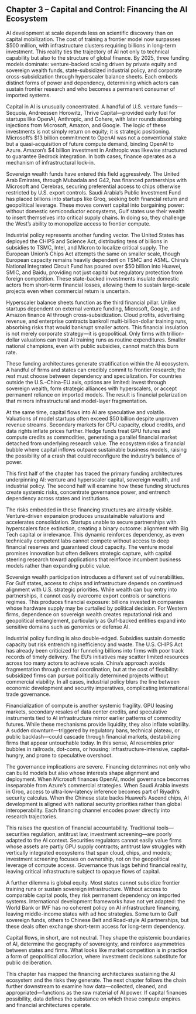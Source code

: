 ## Chapter 3 – Capital and Control: Financing the AI Ecosystem


AI development at scale depends less on scientific discovery than on capital mobilization. The cost of training a frontier model now surpasses $500 million, with infrastructure clusters requiring billions in long-term investment. This reality ties the trajectory of AI not only to technical capability but also to the structure of global finance. By 2025, three funding models dominate: venture-backed scaling driven by private equity and sovereign wealth funds, state-subsidized industrial policy, and corporate cross-subsidization through hyperscaler balance sheets. Each embeds distinct forms of power and dependency, determining which actors can sustain frontier research and who becomes a permanent consumer of imported systems.

Capital in AI is unusually concentrated. A handful of U.S. venture funds—Sequoia, Andreessen Horowitz, Thrive Capital—provided early fuel for startups like OpenAI, Anthropic, and Cohere, with later rounds absorbing injections from Microsoft, Amazon, and Google. The logic of these investments is not simply return on equity; it is strategic positioning. Microsoft’s $13 billion commitment to OpenAI was not a conventional stake but a quasi-acquisition of future compute demand, binding OpenAI to Azure. Amazon’s $4 billion investment in Anthropic was likewise structured to guarantee Bedrock integration. In both cases, finance operates as a mechanism of infrastructural lock-in.

Sovereign wealth funds have entered this field aggressively. The United Arab Emirates, through Mubadala and G42, has financed partnerships with Microsoft and Cerebras, securing preferential access to chips otherwise restricted by U.S. export controls. Saudi Arabia’s Public Investment Fund has placed billions into startups like Groq, seeking both financial return and geopolitical leverage. These moves convert capital into bargaining power: without domestic semiconductor ecosystems, Gulf states use their wealth to insert themselves into critical supply chains. In doing so, they challenge the West’s ability to monopolize access to frontier compute.

Industrial policy represents another funding vector. The United States has deployed the CHIPS and Science Act, distributing tens of billions in subsidies to TSMC, Intel, and Micron to localize critical supply. The European Union’s Chips Act attempts the same on smaller scale, though European capacity remains heavily dependent on TSMC and ASML. China’s National Integrated Circuit Fund has poured over $50 billion into Huawei, SMIC, and Baidu, providing not just capital but regulatory protection from foreign competition. These state-backed investments insulate domestic actors from short-term financial losses, allowing them to sustain large-scale projects even when commercial return is uncertain.

Hyperscaler balance sheets function as the third financial pillar. Unlike startups dependent on external venture funding, Microsoft, Google, and Amazon finance AI through cross-subsidization. Cloud profits, advertising revenue, and enterprise contracts bankroll multi-billion-dollar training runs, absorbing risks that would bankrupt smaller actors. This financial insulation is not merely corporate strategy—it is geopolitical. Only firms with trillion-dollar valuations can treat AI training runs as routine expenditures. Smaller national champions, even with public subsidies, cannot match this burn rate.

These funding architectures generate stratification within the AI ecosystem. A handful of firms and states can credibly commit to frontier research; the rest must choose between dependency and specialization. For countries outside the U.S.–China–EU axis, options are limited: invest through sovereign wealth, form strategic alliances with hyperscalers, or accept permanent reliance on imported models. The result is financial polarization that mirrors infrastructural and model-layer fragmentation.

At the same time, capital flows into AI are speculative and volatile. Valuations of model startups often exceed $50 billion despite unproven revenue streams. Secondary markets for GPU capacity, cloud credits, and data rights inflate prices further. Hedge funds treat GPU futures and compute credits as commodities, generating a parallel financial market detached from underlying research value. The ecosystem risks a financial bubble where capital inflows outpace sustainable business models, raising the possibility of a crash that could reconfigure the industry’s balance of power.

This first half of the chapter has traced the primary funding architectures underpinning AI: venture and hyperscaler capital, sovereign wealth, and industrial policy. The second half will examine how these funding structures create systemic risks, concentrate governance power, and entrench dependency across states and institutions.

The risks embedded in these financing structures are already visible. Venture-driven expansion produces unsustainable valuations and accelerates consolidation. Startups unable to secure partnerships with hyperscalers face extinction, creating a binary outcome: alignment with Big Tech capital or irrelevance. This dynamic reinforces dependency, as even technically competent labs cannot compete without access to deep financial reserves and guaranteed cloud capacity. The venture model promises innovation but often delivers strategic capture, with capital steering research toward applications that reinforce incumbent business models rather than expanding public value.

Sovereign wealth participation introduces a different set of vulnerabilities. For Gulf states, access to chips and infrastructure depends on continued alignment with U.S. strategic priorities. While wealth can buy entry into partnerships, it cannot easily overcome export controls or sanctions regimes. This produces financial exposure: billions invested in companies whose hardware supply may be curtailed by political decision. For Western firms, dependence on sovereign wealth creates reputational risk and geopolitical entanglement, particularly as Gulf-backed entities expand into sensitive domains such as genomics or defense AI.

Industrial policy funding is also double-edged. Subsidies sustain domestic capacity but risk entrenching inefficiency and waste. The U.S. CHIPS Act has already been criticized for funneling billions into firms with poor track records of timely delivery. The EU’s initiatives may scatter limited resources across too many actors to achieve scale. China’s approach avoids fragmentation through central coordination, but at the cost of flexibility: subsidized firms can pursue politically determined projects without commercial viability. In all cases, industrial policy blurs the line between economic development and security imperatives, complicating international trade governance.

Financialization of compute is another systemic fragility. GPU leasing markets, secondary resales of data center credits, and speculative instruments tied to AI infrastructure mirror earlier patterns of commodity futures. While these mechanisms provide liquidity, they also inflate volatility. A sudden downturn—triggered by regulatory bans, technical plateau, or public backlash—could cascade through financial markets, destabilizing firms that appear untouchable today. In this sense, AI resembles prior bubbles in railroads, dot-coms, or housing: infrastructure-intensive, capital-hungry, and prone to speculative overshoot.

The governance implications are severe. Financing determines not only who can build models but also whose interests shape alignment and deployment. When Microsoft finances OpenAI, model governance becomes inseparable from Azure’s commercial strategies. When Saudi Arabia invests in Groq, access to ultra-low-latency inference becomes part of Riyadh’s security calculus. When the Chinese state backs Huawei’s Ascend chips, AI development is aligned with national security priorities rather than global interoperability. Each financing channel encodes power directly into research trajectories.

This raises the question of financial accountability. Traditional tools—securities regulation, antitrust law, investment screening—are poorly adapted to the AI context. Securities regulators cannot easily value firms whose assets are partly GPU supply contracts; antitrust law struggles with vertically integrated ecosystems that span cloud, chips, and models; investment screening focuses on ownership, not on the geopolitical leverage of compute access. Governance thus lags behind financial reality, leaving critical infrastructure subject to opaque flows of capital.

A further dilemma is global equity. Most states cannot subsidize frontier training runs or sustain sovereign infrastructure. Without access to comparable capital pools, they risk permanent dependency on imported systems. International development frameworks have not yet adapted: the World Bank or IMF has no coherent policy on AI infrastructure financing, leaving middle-income states with ad hoc strategies. Some turn to Gulf sovereign funds, others to Chinese Belt and Road-style AI partnerships, but these deals often exchange short-term access for long-term dependency.

Capital flows, in short, are not neutral. They shape the epistemic boundaries of AI, determine the geography of sovereignty, and reinforce asymmetries between states and firms. What looks like market competition is in practice a form of geopolitical allocation, where investment decisions substitute for public deliberation.

This chapter has mapped the financing architectures sustaining the AI ecosystem and the risks they generate. The next chapter follows the chain further downstream to examine how data—collected, cleaned, and appropriated—functions as the raw material of AI power. If capital finances possibility, data defines the substance on which these compute empires and financial architectures operate.
